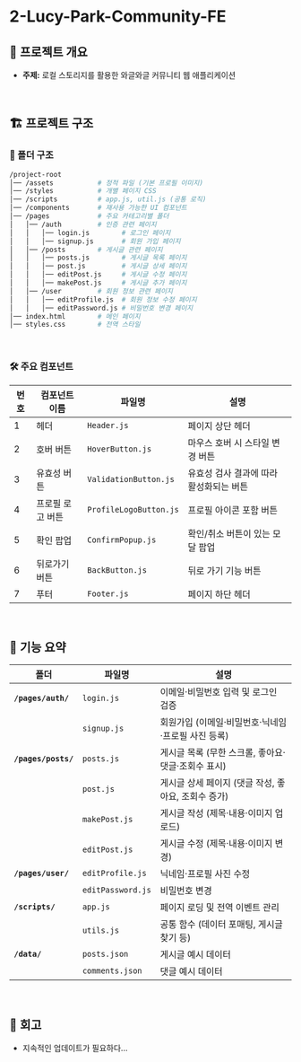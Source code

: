 # 2-Lucy-Park-Community-FE

## 📌 프로젝트 개요
- **주제:** 로컬 스토리지를 활용한 와글와글 커뮤니티 웹 애플리케이션

⠀  

## 🏗️ 프로젝트 구조

### **📂 폴더 구조**
```bash
/project-root
│── /assets           # 정적 파일 (기본 프로필 이미지)
│── /styles           # 개별 페이지 CSS
│── /scripts          # app.js, util.js (공통 로직)
│── /components       # 재사용 가능한 UI 컴포넌트
│── /pages            # 주요 카테고리별 폴더
│   │── /auth         # 인증 관련 페이지
│   │   │── login.js        # 로그인 페이지
│   │   │── signup.js       # 회원 가입 페이지 
│   │── /posts        # 게시글 관련 페이지
│   │   │── posts.js        # 게시글 목록 페이지
│   │   │── post.js         # 게시글 상세 페이지
│   │   │── editPost.js     # 게시글 수정 페이지
│   │   │── makePost.js     # 게시글 추가 페이지
│   │── /user         # 회원 정보 관련 페이지
│   │   │── editProfile.js  # 회원 정보 수정 페이지
│   │   │── editPassword.js # 비밀번호 변경 페이지
│── index.html        # 메인 페이지
│── styles.css        # 전역 스타일
```
⠀  

### **🛠️ 주요 컴포넌트**
| 번호 | 컴포넌트 이름 | 파일명 | 설명 |
| --- | --- | --- | --- |
| 1 | 헤더 | `Header.js` | 페이지 상단 헤더 |
| 2 | 호버 버튼 | `HoverButton.js` | 마우스 호버 시 스타일 변경 버튼 |
| 3 | 유효성 버튼 | `ValidationButton.js` | 유효성 검사 결과에 따라 활성화되는 버튼 |
| 4 | 프로필 로고 버튼 | `ProfileLogoButton.js` | 프로필 아이콘 포함 버튼 |
| 5 | 확인 팝업 | `ConfirmPopup.js` | 확인/취소 버튼이 있는 모달 팝업 |
| 6 | 뒤로가기 버튼 | `BackButton.js` | 뒤로 가기 기능 버튼 |
| 7 | 푸터 | `Footer.js` | 페이지 하단 헤더 |

⠀  

## 🚀 기능 요약
| **폴더** | **파일명** | **설명** |
| --- | --- | --- |
| **`/pages/auth/`** | `login.js` | 이메일·비밀번호 입력 및 로그인 검증 |
|  | `signup.js` | 회원가입 (이메일·비밀번호·닉네임·프로필 사진 등록) |
| **`/pages/posts/`** | `posts.js` | 게시글 목록 (무한 스크롤, 좋아요·댓글·조회수 표시) |
|  | `post.js` | 게시글 상세 페이지 (댓글 작성, 좋아요, 조회수 증가) |
|  | `makePost.js` | 게시글 작성 (제목·내용·이미지 업로드) |
|  | `editPost.js` | 게시글 수정 (제목·내용·이미지 변경) |
| **`/pages/user/`** | `editProfile.js` | 닉네임·프로필 사진 수정 |
|  | `editPassword.js` | 비밀번호 변경 |
| **`/scripts/`** | `app.js` | 페이지 로딩 및 전역 이벤트 관리 |
|  | `utils.js` | 공통 함수 (데이터 포매팅, 게시글 찾기 등) |
| **`/data/`** | `posts.json` | 게시글 예시 데이터 |
|  | `comments.json` | 댓글 예시 데이터 |

⠀  

## 📌 회고
- 지속적인 업데이트가 필요하다...
  
